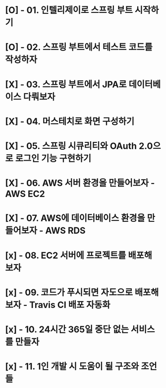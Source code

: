 
# [O] - 01. 인텔리제이로 스프링 부트 시작하기 
# [O] - 02. 스프링 부트에서 테스트 코드를 작성하자
# [X] - 03. 스프링 부트에서 JPA로 데이터베이스 다뤄보자
# [X] - 04. 머스테치로 화면 구성하기
# [X] - 05. 스프링 시큐리티와 OAuth 2.0으로 로그인 기능 구현하기
# [X] - 06. AWS 서버 환경을 만들어보자 - AWS EC2
# [X] - 07. AWS에 데이터베이스 환경을 만들어보자 - AWS RDS
# [x] - 08. EC2 서버에 프로젝트를 배포해 보자
# [x] - 09. 코드가 푸시되면 자도으로 배포해 보자 - Travis CI 배포 자동화
# [x] - 10. 24시간 365일 중단 없는 서비스를 만들자
# [x] - 11. 1인 개발 시 도움이 될 구조와 조언들

